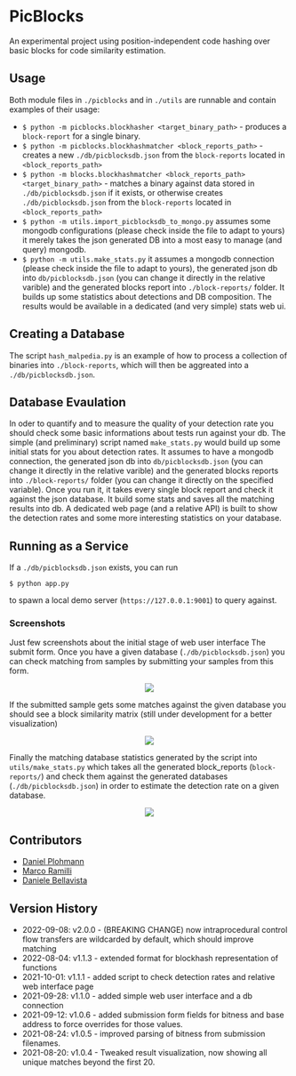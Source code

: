 # PicBlocks

An experimental project using position-independent code hashing over basic blocks for code similarity estimation.

## Usage

Both module files in `./picblocks` and in `./utils` are runnable and contain examples of their usage:

* `$ python -m picblocks.blockhasher <target_binary_path>` - produces a `block-report` for a single binary.
* `$ python -m picblocks.blockhashmatcher <block_reports_path>` - creates a new `./db/picblocksdb.json` from the `block-reports` located in `<block_reports_path>`
* `$ python -m blocks.blockhashmatcher <block_reports_path> <target_binary_path>` - matches a binary against data stored in `./db/picblocksdb.json` if it exists, or otherwise creates `./db/picblocksdb.json` from the `block-reports` located in `<block_reports_path>`
* `$ python -m utils.import_picblocksdb_to_mongo.py` assumes some mongodb configurations (please check inside the file to adapt to yours) it merely takes the json generated DB into a most easy to manage (and query)  mongodb. 
* `$ python -m utils.make_stats.py` it assumes a mongodb connection (please check inside the file to adapt to yours), the generated json db into `db/picblocksdb.json` (you can change it directly in the relative varible) and the generated blocks report into `./block-reports/` folder. It builds up some statistics about detections and DB composition. The results would be available in a dedicated (and very simple) stats web ui. 

## Creating a Database

The script `hash_malpedia.py` is an example of how to process a collection of binaries into `./block-reports`, which will then be aggreated into a `./db/picblocksdb.json`.

## Database Evaulation

In oder to quantify and to measure the quality of your detection rate you should check some basic informations about tests run against your db. 
The simple (and preliminary) script named `make_stats.py` would build up some initial stats for you about detection rates. 
It assumes to have a mongodb connection, the generated json db into `db/picblocksdb.json` (you can change it directly in the relative varible) and the generated blocks reports into `./block-reports/` folder (you can change it directly on the specified variable). 
Once you run it, it takes every single block report and check it against the json database.
It build some stats and saves all the matching results into db. 
A dedicated web page (and a relative API) is built to show the detection rates and some more interesting statistics on your database.

## Running as a Service

If a `./db/picblocksdb.json` exists, you can run

`$ python app.py` 

to spawn a local demo server (`https://127.0.0.1:9001`) to query against.

### Screenshots

Just few screenshots about the initial stage of web user interface 
The submit form. Once you have a given database (`./db/picblocksdb.json`) you can check matching from samples by submitting your samples from 
this form.

<p align="center">
  <img src="static/img/1.png">
</p>

If the submitted sample gets some matches against the given database you should see a block similarity matrix (still under development for a better visualization)

<p align="center">
  <img src="static/img/2.png">
</p>

Finally the matching database statistics generated by the script into `utils/make_stats.py` which takes all the generated block_reports (`block-reports/`) and check them against the generated databases (`./db/picblocksdb.json`) in order to estimate the detection rate on a given database.

<p align="center">
  <img src="static/img/3.png">
</p>

## Contributors

* [Daniel Plohmann](https://github.com/danielplohmann)
* [Marco Ramilli](https://github.com/marcoramilli)
* [Daniele Bellavista](https://github.com/dbellavista)

## Version History

* 2022-09-08: v2.0.0 - (BREAKING CHANGE) now intraprocedural control flow transfers are wildcarded by default, which should improve matching
* 2022-08-04: v1.1.3 - extended format for blockhash representation of functions
* 2021-10-01: v1.1.1 - added script to check detection rates and relative web interface page
* 2021-09-28: v1.1.0 - added simple web user interface and a db connection
* 2021-09-12: v1.0.6 - added submission form fields for bitness and base address to force overrides for those values.
* 2021-08-24: v1.0.5 - improved parsing of bitness from submission filenames.
* 2021-08-20: v1.0.4 - Tweaked result visualization, now showing all unique matches beyond the first 20.
